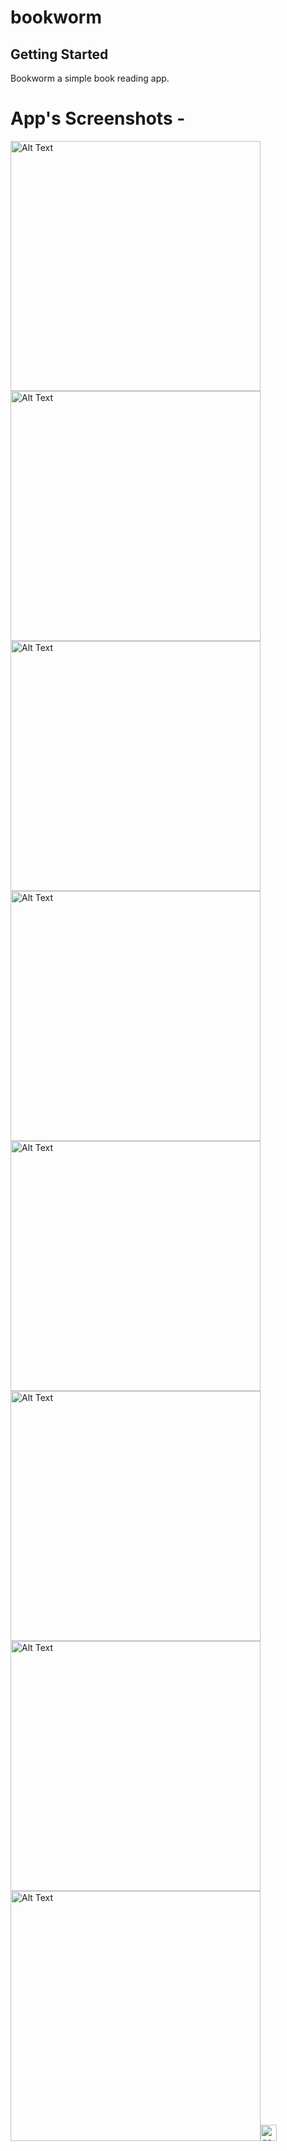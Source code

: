 # bookworm

## Getting Started

Bookworm a simple book reading app.

# App's Screenshots -

<img src="https://github.com/user-attachments/assets/b85fb874-5951-41b3-92f3-9b01d9802da2" alt="Alt Text" width="400">
<img src="https://github.com/user-attachments/assets/7930c96f-5110-4e79-9935-382dd956265b" alt="Alt Text" width="400">
<img src="https://github.com/user-attachments/assets/ecdfd710-f04b-4615-a818-9a348e233a44" alt="Alt Text" width="400">
<img src="https://github.com/user-attachments/assets/1d9300bc-4de2-4a08-bea5-0382a70af002" alt="Alt Text" width="400">
<img src="https://github.com/user-attachments/assets/84ad59b3-6dc5-48f7-8b4c-5bcc2f722a00" alt="Alt Text" width="400">
<img src="https://github.com/user-attachments/assets/b186b642-27a2-40d2-8e21-54c48cad3fb0" alt="Alt Text" width="400">
<img src="https://github.com/user-attachments/assets/ef8ccf75-5440-4346-afdd-dc746cca78ba" alt="Alt Text" width="400">
<img src="https://github.com/user-attachments/assets/0eee3d8f-6fa3-47a0-8bbd-fec8690e219a" alt="Alt Text" width="400"><img width="26" height="26" alt="google" src="https://github.com/user-attachments/assets/14688f57-cd7e-4b47-9b73-852518e382cf" />










